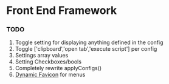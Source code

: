 # Front End Framework

### TODO
1. Toggle setting for displaying anything defined in the config  
1. Toggle ['clipboard','open tab','execute script'] per config  
1. Settings array values  
1. Setting Checkboxes/bools  
1. Completely rewrite applyConfigs()  
1. [Dynamic Favicon](https://stackoverflow.com/questions/260857/changing-website-favicon-dynamically) for menus
